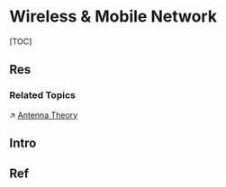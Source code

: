 # Wireless & Mobile Network

[TOC]



## Res
### Related Topics
↗ [Antenna Theory](../../../../Hardware%20&%20EE%20Related%20Theories/🍏%20Other%20EE%20Theories%20Related%20with%20CS/Antenna%20Theory.md)



## Intro


## Ref


